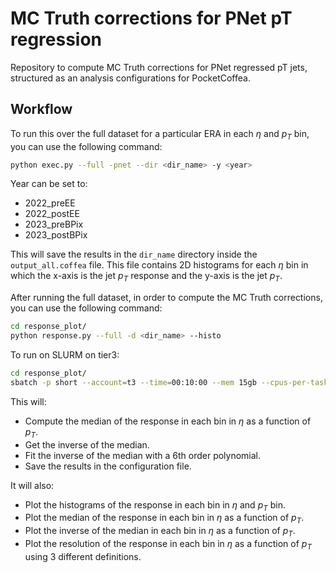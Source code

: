 # MC Truth corrections for PNet pT regression

Repository to compute MC Truth corrections for PNet regressed pT jets, structured as an analysis configurations for PocketCoffea.

## Workflow

To run this over the full dataset for a particular ERA in each $\eta$ and $p_T$ bin, you can use the following command:

```bash
python exec.py --full -pnet --dir <dir_name> -y <year>
```

Year can be set to:

- 2022_preEE
- 2022_postEE
- 2023_preBPix
- 2023_postBPix

This will save the results in the `dir_name` directory inside the
`output_all.coffea` file. This file contains 2D histograms for each $\eta$ bin in which the x-axis is the jet $p_T$ response and the y-axis is the jet $p_T$.

After running the full dataset, in order to compute the MC Truth corrections, you can use the following command:

```bash
cd response_plot/
python response.py --full -d <dir_name> --histo 
```

To run on SLURM on tier3:

```bash
cd response_plot/
sbatch -p short --account=t3 --time=00:10:00 --mem 15gb --cpus-per-task=32 --wrap="python response.py --full -d  <dir_name> --histo -n 32"
```

This will:

- Compute the median of the response in each bin in $\eta$ as a function of $p_T$.
- Get the inverse of the median.
- Fit the inverse of the median with a 6th order polynomial.
- Save the results in the configuration file.

It will also:

- Plot the histograms of the response in each bin in $\eta$ and $p_T$ bin.
- Plot the median of the response in each bin in $\eta$ as a function of $p_T$.
- Plot the inverse of the median in each bin in $\eta$ as a function of $p_T$.
- Plot the resolution of the response in each bin in $\eta$ as a function of $p_T$ using 3 different definitions.
